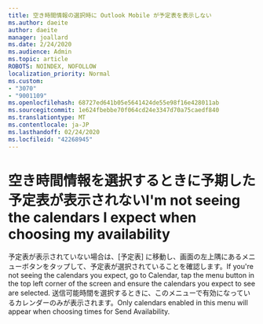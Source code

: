 ```yaml
---
title: 空き時間情報の選択時に Outlook Mobile が予定表を表示しない
ms.author: daeite
author: daeite
manager: joallard
ms.date: 2/24/2020
ms.audience: Admin
ms.topic: article
ROBOTS: NOINDEX, NOFOLLOW
localization_priority: Normal
ms.custom:
- "3070"
- "9001109"
ms.openlocfilehash: 68727ed641b05e5641424de55e98f16e428011ab
ms.sourcegitcommit: 1e624fbebbe70f064cd24e3347d70a75caedf840
ms.translationtype: MT
ms.contentlocale: ja-JP
ms.lasthandoff: 02/24/2020
ms.locfileid: "42268945"
---
```

# <a name="im-not-seeing-the-calendars-i-expect-when-choosing-my-availability"></a><span data-ttu-id="9bafd-102">空き時間情報を選択するときに予期した予定表が表示されない</span><span class="sxs-lookup"><span data-stu-id="9bafd-102">I'm not seeing the calendars I expect when choosing my availability</span></span>

<span data-ttu-id="9bafd-103">予定表が表示されていない場合は、[予定表] に移動し、画面の左上隅にあるメニューボタンをタップして、予定表が選択されていることを確認します。</span><span class="sxs-lookup"><span data-stu-id="9bafd-103">If you're not seeing the calendars you expect, go to Calendar, tap the menu button in the top left corner of the screen and ensure the calendars you expect to see are selected.</span></span> <span data-ttu-id="9bafd-104">送信可能時間を選択するときに、このメニューで有効になっているカレンダーのみが表示されます。</span><span class="sxs-lookup"><span data-stu-id="9bafd-104">Only calendars enabled in this menu will appear when choosing times for Send Availability.</span></span>